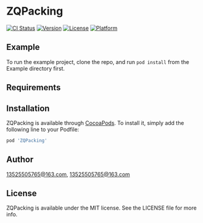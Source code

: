 # ZQPacking

[![CI Status](http://img.shields.io/travis/13525505765@163.com/ZQPacking.svg?style=flat)](https://travis-ci.org/13525505765@163.com/ZQPacking)
[![Version](https://img.shields.io/cocoapods/v/ZQPacking.svg?style=flat)](http://cocoapods.org/pods/ZQPacking)
[![License](https://img.shields.io/cocoapods/l/ZQPacking.svg?style=flat)](http://cocoapods.org/pods/ZQPacking)
[![Platform](https://img.shields.io/cocoapods/p/ZQPacking.svg?style=flat)](http://cocoapods.org/pods/ZQPacking)

## Example

To run the example project, clone the repo, and run `pod install` from the Example directory first.

## Requirements

## Installation

ZQPacking is available through [CocoaPods](http://cocoapods.org). To install
it, simply add the following line to your Podfile:

```ruby
pod 'ZQPacking'
```

## Author

13525505765@163.com, 13525505765@163.com

## License

ZQPacking is available under the MIT license. See the LICENSE file for more info.
